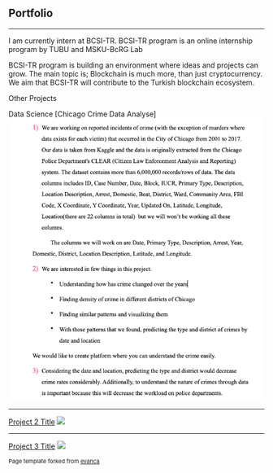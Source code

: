 ## Portfolio

---
I am currently intern at BCSI-TR. BCSI-TR program is an online internship program by TUBU and MSKU-BcRG Lab


BCSI-TR program is building an environment where ideas and projects can grow.
The main topic is; Blockchain is much more, than just cryptocurrency.
We aim that BCSI-TR will contribute to the Turkish blockchain ecosystem.


Other Projects


Data Science 
[Chicago Crime Data Analyse]
<img src="images/Screen Shot 2020-06-30 at 21.00.01.png"/>

---
[Project 2 Title](/pdf/sample_presentation.pdf)
<img src="images/dummy_thumbnail.jpg?raw=true"/>

---
[Project 3 Title](http://example.com/)
<img src="images/dummy_thumbnail.jpg?raw=true"/>








<p style="font-size:11px">Page template forked from <a href="https://github.com/evanca/quick-portfolio">evanca</a></p>
<!-- Remove above link if you don't want to attibute -->

